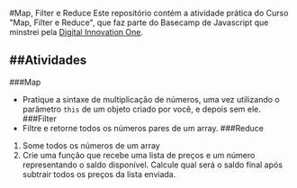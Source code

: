 #Map, Filter e Reduce
Este repositório contém a atividade prática do Curso "Map, Filter e Reduce", que faz parte do Basecamp de Javascript que minstrei pela [Digital Innovation One](https://digitalinnovation.one/).

##Atividades
---
###Map
- Pratique a sintaxe de multiplicação de números, uma vez utilizando o parâmetro `this` de um objeto criado por você, e depois sem ele.
###Filter
- Filtre e retorne todos os números pares de um array.
###Reduce
1. Some todos os números de um array
2. Crie uma função que recebe uma lista de preços e um número representando o saldo disponível. Calcule qual será o saldo final após subtrair todos os preços da lista enviada.
